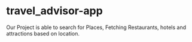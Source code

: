# travel_advisor-app
Our Project is able to search for Places, Fetching Restaurants, hotels and attractions based on location. 
